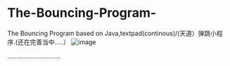 # The-Bouncing-Program-
The Bouncing Program  based on Java,textpad(continous)/(天道）弹跳小程序.(还在完善当中.....）
![image](https://user-images.githubusercontent.com/78581470/140455646-121a9f64-e0a3-48fb-b338-90ecb861591b.png)

..............................
